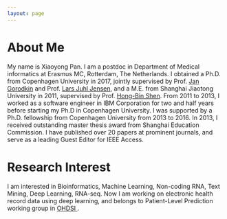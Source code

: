 ```yaml
---
layout: page
---
```


# About Me

My name is Xiaoyong Pan. I am a postdoc in Department of Medical informatics at Erasmus MC, Rotterdam, The Netherlands.
I obtained a Ph.D. from Copenhagen University in 2017, jointly supervised by Prof. <a href=https://rth.dk/~gorodkin/>Jan Gorodkin</a> and Prof. <a href=https://jensenlab.org>Lars Juhl Jensen</a>, and a M.E. from Shanghai Jiaotong University in 2011, supervised by Prof. <a href=http://www.csbio.sjtu.edu.cn>Hong-Bin Shen</a>. From 2011 to 2013, I worked as a 
software engineer in IBM Corporation for two and half years before starting my Ph.D in Copenhagen University. I was supported by a Ph.D. fellowship from Copenhagen University from 2013 to 2016.
In 2013, I received outstanding master thesis award from Shanghai Education Commission. I have published over 20 papers at prominent journals, and serve as a leading Guest Editor for IEEE Access.
<br>
# Research Interest

I am interested in Bioinformatics, Machine Learning, Non-coding RNA, Text Mining, Deep Learning, RNA-seq.
Now I am working on electronic health record data using deep learning, and belongs to Patient-Level Prediction working group in <a href="https://ohdsi.org/">OHDSI </a>. 



